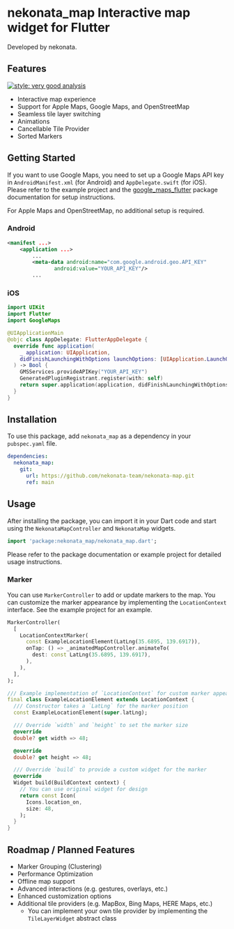 # nekonata_map Interactive map widget for Flutter

Developed by nekonata.

## Features

[![style: very good analysis](https://img.shields.io/badge/style-very_good_analysis-B22C89.svg)](https://pub.dev/packages/very_good_analysis)

- Interactive map experience
- Support for Apple Maps, Google Maps, and OpenStreetMap
- Seamless tile layer switching
- Animations
- Cancellable Tile Provider
- Sorted Markers

## Getting Started

If you want to use Google Maps, you need to set up a Google Maps API key in `AndroidManifest.xml` (for Android) and `AppDelegate.swift` (for iOS). Please refer to the example project and the [google_maps_flutter](https://pub.dev/packages/google_maps_flutter) package documentation for setup instructions.

For Apple Maps and OpenStreetMap, no additional setup is required.

### Android

```xml
<manifest ...>
    <application ...>
        ...
        <meta-data android:name="com.google.android.geo.API_KEY"
               android:value="YOUR_API_KEY"/>
        ...

```

### iOS

```swift
import UIKit
import Flutter
import GoogleMaps

@UIApplicationMain
@objc class AppDelegate: FlutterAppDelegate {
  override func application(
    _ application: UIApplication,
    didFinishLaunchingWithOptions launchOptions: [UIApplication.LaunchOptionsKey: Any]?
  ) -> Bool {
    GMSServices.provideAPIKey("YOUR_API_KEY")
    GeneratedPluginRegistrant.register(with: self)
    return super.application(application, didFinishLaunchingWithOptions: launchOptions)
  }
}
```

## Installation

To use this package, add `nekonata_map` as a dependency in your `pubspec.yaml` file.

```yaml
dependencies:
  nekonata_map:
    git:
      url: https://github.com/nekonata-team/nekonata-map.git
      ref: main
```

## Usage

After installing the package, you can import it in your Dart code and start using the `NekonataMapController` and `NekonataMap` widgets.

```dart
import 'package:nekonata_map/nekonata_map.dart';
```

Please refer to the package documentation or example project for detailed usage instructions.

### Marker

You can use `MarkerController` to add or update markers to the map. You can customize the marker appearance by implementing the `LocationContext` interface. See the example project for an example.

```dart
MarkerController(
  [
    LocationContextMarker(
      const ExampleLocationElement(LatLng(35.6895, 139.6917)),
      onTap: () => _animatedMapController.animateTo(
        dest: const LatLng(35.6895, 139.6917),
      ),
    ),
  ],
);

/// Example implementation of `LocationContext` for custom marker appearance
final class ExampleLocationElement extends LocationContext {
  /// Constructor takes a `LatLng` for the marker position
  const ExampleLocationElement(super.latLng);

  /// Override `width` and `height` to set the marker size
  @override
  double? get width => 48;

  @override
  double? get height => 48;

  /// Override `build` to provide a custom widget for the marker
  @override
  Widget build(BuildContext context) {
    // You can use original widget for design
    return const Icon(
      Icons.location_on,
      size: 48,
    );
  }
}
```

## Roadmap / Planned Features

- Marker Grouping (Clustering)
- Performance Optimization
- Offline map support
- Advanced interactions (e.g. gestures, overlays, etc.)
- Enhanced customization options
- Additional tile providers (e.g. MapBox, Bing Maps, HERE Maps, etc.)
  - You can implement your own tile provider by implementing the `TileLayerWidget` abstract class
